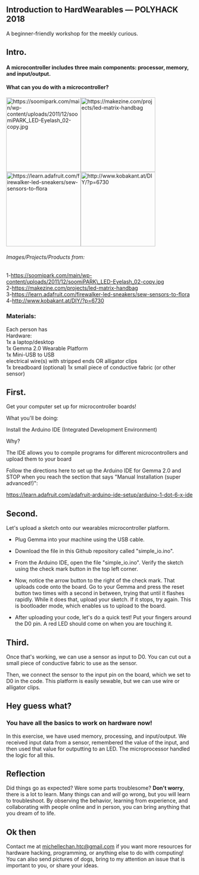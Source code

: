 ## Introduction to HardWearables — POLYHACK 2018
A beginner-friendly workshop for the meekly curious.

## Intro.

#### A microcontroller includes three main components: processor, memory, and input/output.


#### What can you do with a microcontroller?

<img src="https://lh5.googleusercontent.com/MoZTWYqeXCXPxxJSTU-itcAb25u2k8WHze-Gt9O0WEdT42MgIyQfebRGEhPLUEEn3CwO5_h36JI5pbGTqBTw-jtlHUQWccfkoL4l0ScXB8NDBdEEDgdWF0kbzq1rd_clFXAesTDW" alt="https://soomipark.com/main/wp-content/uploads/2011/12/soomiPARK_LED-Eyelash_02-copy.jpg" width="200"/><img src="https://lh6.googleusercontent.com/7qZ-NdyR3ff1M8Z9DhinE4HtYWSkotT0cthUjuSEcOeRyxEQ4x2ntXxy3WVyp4qoleEbRpzmcwTpUUBNJvk7qp7XCZDM19ykoxizKH3dvJD33JY7FTGKs1GUpA0QGHvU5sHe_IpP" alt="https://makezine.com/projects/led-matrix-handbag" width="200"/><img src="https://lh4.googleusercontent.com/CoBzl8XnT12sBe2KQMdbl17S2RXZCBdqxqsluWJzFQFaKjSeXrMGIyZDhMjFQ9-s7C2QX2ecRwOFhB1itmgjCsCGtY0ycpdr3wzkhYAZIXeP5TIGn5F2aEr7RGfdwL1seZ6JsJxi" alt="https://learn.adafruit.com/firewalker-led-sneakers/sew-sensors-to-flora" width="200"/><img src="https://lh4.googleusercontent.com/DWjoJK06fbHwwLScadQzmGMhQuCUySTaW3KW3CbhjZlbW2wMlNkl7Ed4C_mKPnoNi3DSXSuTqdBBJ67-9oEgqRm5f_FS_EiSzdspN6t0UHzlNL4Ay-G8Mv-VsHDYMZR0a-PEoE6G" alt="http://www.kobakant.at/DIY/?p=6730" width="200"/>

###### Images/Projects/Products from:  
1-https://soomipark.com/main/wp-content/uploads/2011/12/soomiPARK\_LED-Eyelash_02-copy.jpg    
2-https://makezine.com/projects/led-matrix-handbag  
3-https://learn.adafruit.com/firewalker-led-sneakers/sew-sensors-to-flora  
4-http://www.kobakant.at/DIY/?p=6730  

### Materials:

Each person has         
Hardware:   
1x a laptop/desktop  
1x Gemma 2.0 Wearable Platform    
1x Mini-USB to USB  
electrical wire(s) with stripped ends OR alligator clips  
1x breadboard (optional)
1x small piece of conductive fabric (or other sensor)

## First.

Get your computer set up for microcontroller boards!

What you'll be doing:

Install the Arduino IDE (Integrated Development Environment)

Why?

The IDE allows you to compile programs for different microcontrollers and upload them to your board

Follow the directions here to set up the Arduino IDE for Gemma 2.0 and STOP when you reach the section that says "Manual Installation (super advanced!)":

<https://learn.adafruit.com/adafruit-arduino-ide-setup/arduino-1-dot-6-x-ide>

## Second.

Let's upload a sketch onto our wearables microcontroller platform.

-   Plug Gemma into your machine using the USB cable.

-   Download the file in this Github repository called "simple_io.ino".
-   From the Arduino IDE, open the file "simple_io.ino". Verify the sketch using the check mark button in the top left corner.  
-   Now, notice the arrow button to the right of the check mark. That uploads code onto the board. Go to your Gemma and press the reset button two times with a second in between, trying that until it flashes rapidly. While it does that, upload your sketch. If it stops, try again. This is bootloader mode, which enables us to upload to the board.

- After uploading your code, let's do a quick test! Put your fingers around the D0 pin. A red LED should come on when you are touching it.

## Third.

Once that's working, we can use a sensor as input to D0. You can cut out a small piece of conductive fabric to use as the sensor.

Then, we connect the sensor to the input pin on the board, which we set to D0 in the code. This platform is easily sewable, but we can use wire or alligator clips. 

## Hey guess what?
### You have all the basics to work on hardware now!

In this exercise, we have used memory, processing, and input/output. We received input data from a sensor, remembered the value of the input, and then used that value for outputting to an LED. The microprocessor handled the logic for all this. 

## Reflection
Did things go as expected? Were some parts troublesome? __Don't worry__, there is a lot to learn. Many things can and _will_ go wrong, but you will learn to troubleshoot. By observing the behavior, learning from experience, and collaborating with people online and in person, you can bring anything that you dream of to life.

## Ok then
Contact me at michellechan.htc@gmail.com if you want more resources for hardware hacking, programming, or anything else to do with computing! You can also send pictures of dogs, bring to my attention an issue that is important to you, or share your ideas.
